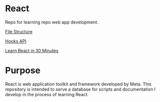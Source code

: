 # React
Repo for learning repo web app development.

[File Structure](https://reactjs.org/docs/faq-structure.html)

[Hooks API](https://reactjs.org/docs/hooks-reference.html#usestate)

[Learn React in 30 Minutes](https://www.youtube.com/watch?v=hQAHSlTtcmY&t=4s)


# Purpose

React is  web application toolkit and framework developed by Meta.
This repository is intended to serve a database for scripts and documentation I develop in the process of learning React.



